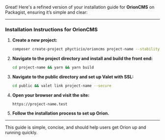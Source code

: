 Great! Here's a refined version of your installation guide for **OrionCMS** on Packagist, ensuring it’s simple and clear:

---

### Installation Instructions for OrionCMS

1. **Create a new project:**
   ```bash
   composer create-project phycticio/orioncms project-name --stability=dev
   ```

2. **Navigate to the project directory and install and build the front end:**
   ```bash
   cd project-name && yarn && yarn build
   ```

3. **Navigate to the public directory and set up Valet with SSL:**
   ```bash
   cd public && valet link project-name --secure
   ```

4. **Open your browser and visit the site:**
   ```
   https://project-name.test
   ```

5. **Follow the installation process to set up Orion.**

---

This guide is simple, concise, and should help users get Orion up and running quickly.
